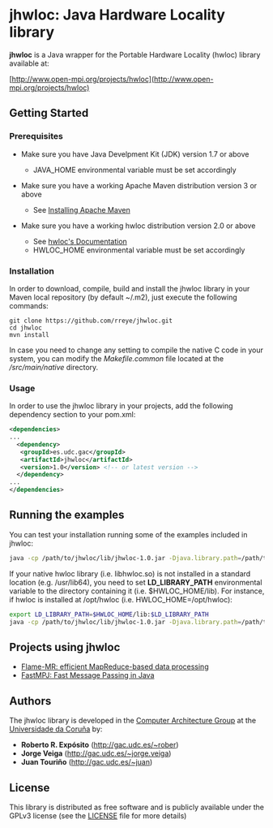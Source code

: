 # jhwloc: Java Hardware Locality library

**jhwloc** is a Java wrapper for the Portable Hardware Locality (hwloc) library available at:

[http://www.open-mpi.org/projects/hwloc](http://www.open-mpi.org/projects/hwloc)

## Getting Started

### Prerequisites

* Make sure you have Java Develpment Kit (JDK) version 1.7 or above
  * JAVA_HOME environmental variable must be set accordingly
 
* Make sure you have a working Apache Maven distribution version 3 or above
  * See [Installing Apache Maven](https://maven.apache.org/install.html)

* Make sure you have a working hwloc distribution version 2.0 or above
  * See [hwloc's Documentation](https://www.open-mpi.org/projects/hwloc/doc)
  * HWLOC_HOME environmental variable must be set accordingly

### Installation

In order to download, compile, build and install the jhwloc library in your Maven local repository (by default ~/.m2), just execute the following commands:

```
git clone https://github.com/rreye/jhwloc.git
cd jhwloc
mvn install
```

In case you need to change any setting to compile the native C code in your system, you can modify the *Makefile.common* file located at the */src/main/native* directory.

### Usage

In order to use the jhwloc library in your projects, add the following dependency section to your pom.xml:

```xml
<dependencies>
...
  <dependency>
   <groupId>es.udc.gac</groupId>
   <artifactId>jhwloc</artifactId>
   <version>1.0</version> <!-- or latest version -->
  </dependency>
...
</dependencies>
```

## Running the examples

You can test your installation running some of the examples included in jhwloc:

```bash
java -cp /path/to/jhwloc/lib/jhwloc-1.0.jar -Djava.library.path=/path/to/jhwloc/lib es.udc.gac.jhwloc.examples.HelloWorld
```

If your native hwloc library (i.e. libhwloc.so) is not installed in a standard location (e.g. /usr/lib64), you need to set **LD_LIBRARY_PATH** environmental variable to the directory containing it (i.e. $HWLOC_HOME/lib). For instance, if hwloc is installed at /opt/hwloc (i.e. HWLOC_HOME=/opt/hwloc):

```bash
export LD_LIBRARY_PATH=$HWLOC_HOME/lib:$LD_LIBRARY_PATH
java -cp /path/to/jhwloc/lib/jhwloc-1.0.jar -Djava.library.path=/path/to/jhwloc/lib es.udc.gac.jhwloc.examples.HelloWorld
```

## Projects using jhwloc

* [Flame-MR: efficient MapReduce-based data processing](http://flamemr.des.udc.es)
* [FastMPJ: Fast Message Passing in Java](http://gac.udc.es/~rober/fastmpj)

## Authors

The jhwloc library is developed in the [Computer Architecture Group](http://gac.udc.es/english) at the [Universidade da Coruña](https://www.udc.es/en) by:

* **Roberto R. Expósito** (http://gac.udc.es/~rober)
* **Jorge Veiga** (http://gac.udc.es/~jorge.veiga)
* **Juan Touriño** (http://gac.udc.es/~juan)

## License

This library is distributed as free software and is publicly available under the GPLv3 license (see the [LICENSE](LICENSE) file for more details)
